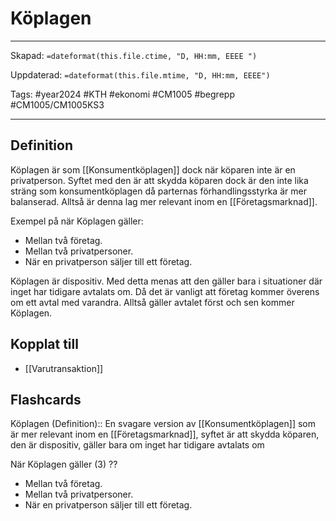 # Köplagen

---
Skapad: `=dateformat(this.file.ctime, "D, HH:mm, EEEE ")`

Uppdaterad: `=dateformat(this.file.mtime, "D, HH:mm, EEEE")`

Tags: #year2024 #KTH #ekonomi #CM1005 #begrepp #CM1005/CM1005KS3

---

## Definition

Köplagen är som [[Konsumentköplagen]] dock när köparen inte är en privatperson. Syftet med den är att skydda köparen dock är den inte lika sträng som konsumentköplagen då parternas förhandlingsstyrka är mer balanserad. Alltså är denna lag mer relevant inom en [[Företagsmarknad]].

Exempel på när Köplagen gäller:

- Mellan två företag.
- Mellan två privatpersoner.
- När en privatperson säljer till ett företag.

Köplagen är dispositiv. Med detta menas att den gäller bara i situationer där inget har tidigare avtalats om. Då det är vanligt att företag kommer överens om ett avtal med varandra. Alltså gäller avtalet först och sen kommer Köplagen.

## Kopplat till

- [[Varutransaktion]]

## Flashcards

Köplagen (Definition):: En svagare version av [[Konsumentköplagen]] som är mer relevant inom en [[Företagsmarknad]], syftet är att skydda köparen, den är dispositiv, gäller bara om inget har tidigare avtalats om
<!--SR:!2024-03-19,22,250!2024-03-06,4,272-->

När Köplagen gäller (3)
??
- Mellan två företag.
- Mellan två privatpersoner.
- När en privatperson säljer till ett företag.
<!--SR:!2024-03-09,12,250!2024-04-20,48,290-->
